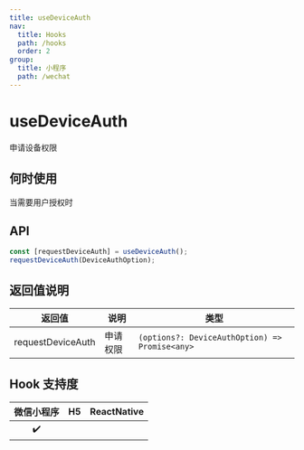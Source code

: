 ```yaml
---
title: useDeviceAuth
nav:
  title: Hooks
  path: /hooks
  order: 2
group:
  title: 小程序
  path: /wechat
---
```


# useDeviceAuth

申请设备权限

## 何时使用

当需要用户授权时

## API

```jsx | pure
const [requestDeviceAuth] = useDeviceAuth();
requestDeviceAuth(DeviceAuthOption);
```

## 返回值说明

| 返回值            | 说明     | 类型                                           |
| ----------------- | -------- | ---------------------------------------------- |
| requestDeviceAuth | 申请权限 | `(options?: DeviceAuthOption) => Promise<any>` |

## Hook 支持度

| 微信小程序 | H5  | ReactNative |
| :--------: | :-: | :---------: |
|     ✔️     |     |             |
